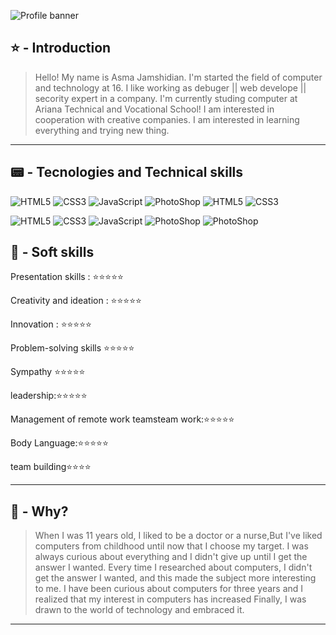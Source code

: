 ![Profile banner](https://i.imgur.com/VNP2tTx.gif)

## ⭐ - Introduction
> Hello! My name is Asma Jamshidian.
> I'm started the field of computer and technology at 16.
> I like working as debuger || web develope || secority expert in a company.
> I'm currently studing computer at Ariana Technical and Vocational School!
> I am interested in cooperation with creative companies.
> I am interested in learning everything and trying new thing. 


---

## 📟 - Tecnologies and Technical skills

![HTML5](https://img.shields.io/badge/⭐️-html5-%23E34F26.svg?style=for-the-badge&logo=htmls5&Color=white)
![CSS3](https://img.shields.io/badge/⭐️-css3-%231572B6.svg?style=for-the-badge&logo=csss3&logoColor=Silver)
![JavaScript](https://img.shields.io/badge/⭐️-javascript-%23323330.svg?style=for-the-badge&logo=javascriptt)
![PhotoShop](https://img.shields.io/badge/⭐️-CSharp-%23323330.svg?style=for-the-badge&logo=photoshop&color=Maroon)
![HTML5](https://img.shields.io/badge/⭐️-Python-%23E34F26.svg?style=for-the-badge&logo=htmls5&logoColor=Mint)
![CSS3](https://img.shields.io/badge/⭐️-C++-%231572B6.svg?style=for-the-badge&logo=csss3&logoColor=Maroon)


![HTML5](https://img.shields.io/badge/⭐️-Captivate-%23E34F26.svg?style=for-the-badge&logo=htmls5&Color=gray)
![CSS3](https://img.shields.io/badge/⭐️-Linux-%231572B6.svg?style=for-the-badge&logo=csss3&Color=white)
![JavaScript](https://img.shields.io/badge/⭐️-illustrator-%23323330.svg?style=for-the-badge&color=red)
![PhotoShop](https://img.shields.io/badge/⭐️-photoShop-%23323330.svg?style=for-the-badge&logo=photoshop&color=Beige)
![PhotoShop](https://img.shields.io/badge/⭐️-AutoCad-%23323330.svg?style=for-the-badge&logo=photoshop&color=pink)

## 🌱 - Soft skills 

Presentation skills :  ⭐️⭐️⭐️⭐️⭐️

Creativity and ideation :  ⭐️⭐️⭐️⭐️⭐️

Innovation :  ⭐️⭐️⭐️⭐️⭐️

Problem-solving skills   ⭐️⭐️⭐️⭐️⭐️

Sympathy   ⭐️⭐️⭐️⭐️⭐️

leadership:⭐️⭐️⭐️⭐️⭐️

Management of remote work teamsteam work:⭐️⭐️⭐️⭐️⭐️

Body Language:⭐️⭐️⭐️⭐️⭐️

team building⭐️⭐️⭐️⭐️

---
 
## 🤔 - Why?

> When I was 11 years old, I liked to be a doctor or a nurse,But I've liked computers from childhood until now that I choose my target.
I was always curious about everything and I didn't give up until I get the answer I wanted. Every time I researched about computers,
> I didn't get the answer I wanted, and this made the subject more interesting to me.
> I have been curious about computers for three years and I realized that my interest in computers has increased
> Finally, I was drawn to the world of technology and embraced it.
---


